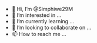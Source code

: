 - 👋 Hi, I’m @Simphiwe29M
- 👀 I’m interested in ...
- 🌱 I’m currently learning ...
- 💞️ I’m looking to collaborate on ...
- 📫 How to reach me ...

<!---
Simphiwe29M/Simphiwe29M is a ✨ special ✨ repository because its `README.md` (this file) appears on your GitHub profile.
You can click the Preview link to take a look at your changes.
--->
